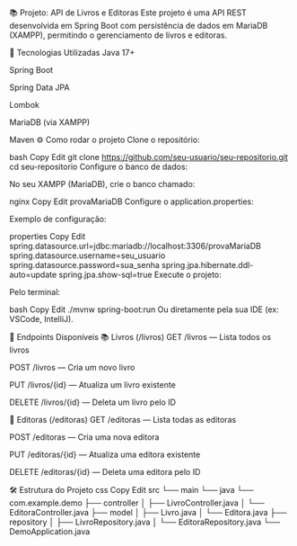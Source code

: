📚 Projeto: API de Livros e Editoras
Este projeto é uma API REST desenvolvida em Spring Boot com persistência de dados em MariaDB (XAMPP), permitindo o gerenciamento de livros e editoras.

🚀 Tecnologias Utilizadas
Java 17+

Spring Boot

Spring Data JPA

Lombok

MariaDB (via XAMPP)

Maven
⚙️ Como rodar o projeto
Clone o repositório:

bash
Copy
Edit
git clone https://github.com/seu-usuario/seu-repositorio.git
cd seu-repositorio
Configure o banco de dados:

No seu XAMPP (MariaDB), crie o banco chamado:

nginx
Copy
Edit
provaMariaDB
Configure o application.properties:

Exemplo de configuração:

properties
Copy
Edit
spring.datasource.url=jdbc:mariadb://localhost:3306/provaMariaDB
spring.datasource.username=seu_usuario
spring.datasource.password=sua_senha
spring.jpa.hibernate.ddl-auto=update
spring.jpa.show-sql=true
Execute o projeto:

Pelo terminal:

bash
Copy
Edit
./mvnw spring-boot:run
Ou diretamente pela sua IDE (ex: VSCode, IntelliJ).

📖 Endpoints Disponíveis
📚 Livros (/livros)
GET /livros — Lista todos os livros

POST /livros — Cria um novo livro

PUT /livros/{id} — Atualiza um livro existente

DELETE /livros/{id} — Deleta um livro pelo ID

🏢 Editoras (/editoras)
GET /editoras — Lista todas as editoras

POST /editoras — Cria uma nova editora

PUT /editoras/{id} — Atualiza uma editora existente

DELETE /editoras/{id} — Deleta uma editora pelo ID

🛠 Estrutura do Projeto
css
Copy
Edit
src
 └── main
     └── java
         └── com.example.demo
             ├── controller
             │   ├── LivroController.java
             │   └── EditoraController.java
             ├── model
             │   ├── Livro.java
             │   └── Editora.java
             ├── repository
             │   ├── LivroRepository.java
             │   └── EditoraRepository.java
             └── DemoApplication.java
